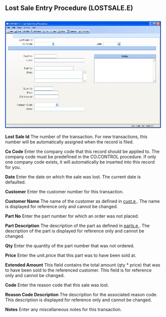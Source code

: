##  Lost Sale Entry Procedure (LOSTSALE.E)

<PageHeader />

##

![](./LOSTSALE-E-1.jpg)

**Lost Sale Id** The number of the transaction. For new transactions, this
number will be automatically assigned when the record is filed.  
  
**Co Code** Enter the company code that this record should be applied to. The
company code must be predefined in the CO.CONTROL procedure. If only one
company code exists, it will automatically be inserted into this record for
you.  
  
**Date** Enter the date on which the sale was lost. The current date is
defaulted.  
  
**Customer** Enter the customer number for this transaction.  
  
**Customer Name** The name of the customer as defined in [ cust.e ](../../../../duplicates/cust-e/README.md) . The name is displayed for reference only and cannot be changed.   
  
**Part No** Enter the part number for which an order was not placed.  
  
**Part Description** The description of the part as defined in [ parts.e ](../../../../duplicates/parts-e/README.md) . The description of the part is displayed for reference only and cannot be changed.   
  
**Qty** Enter the quantity of the part number that was not ordered.  
  
**Price** Enter the unit.price that this part was to have been sold at.  
  
**Extended Amount** This field contains the total amount (qty * price) that
was to have been sold to the referenced customer. This field is for reference
only and cannot be changed.  
  
**Code** Enter the reason code that this sale was lost.  
  
**Reason Code Description** The description for the associated reason code.
This description is displayed for reference only and cannot be changed.  
  
**Notes** Enter any miscellaneous notes for this transaction.  
  
  
<badge text= "Version 8.10.57" vertical="middle" />

<PageFooter />